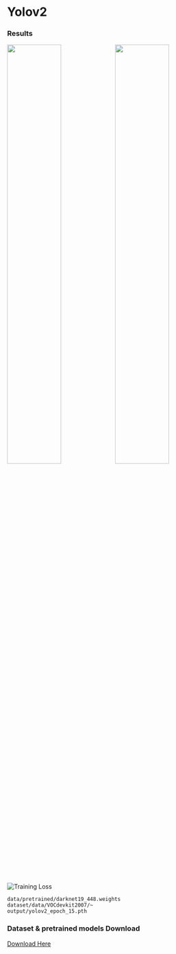 # Yolov2

### Results
<img src="https://github.com/suhyeong-jeon/Yolov2/assets/70623959/8b871e43-060e-4a44-a6df-908234894265" width="50%"><img src="https://github.com/suhyeong-jeon/Yolov2/assets/70623959/98744c45-687c-4877-86c5-0eae51bc370c" width="50%">
![Training Loss](https://github.com/suhyeong-jeon/Yolov2/assets/70623959/ceb2874e-f4c8-4b69-8bc2-fe5e611a59c2)


```
data/pretrained/darknet19_448.weights
dataset/data/VOCdevkit2007/~
output/yolov2_epoch_15.pth
```

### Dataset & pretrained models Download
[Download Here](https://drive.google.com/file/d/1sMqvQ22IEGcvAMpAlK9nvJfgv6vQ3J_i/view?usp=drive_link)
